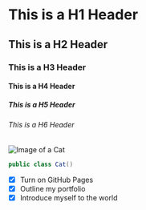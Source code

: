 # This is a H1 Header
## This is a H2 Header
### This is a H3 Header
#### This is a H4 Header
##### This is a H5 Header
###### This is a H6 Header

![Image of a Cat](https://placekitten.com/200/300)

``` java
public class Cat()
```
- [x] Turn on GitHub Pages
- [x] Outline my portfolio
- [x] Introduce myself to the world
